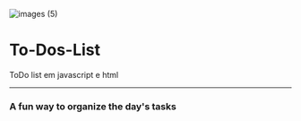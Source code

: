 ![images (5)](https://user-images.githubusercontent.com/47927016/99161120-836c5c00-26cd-11eb-9e5a-fed027ca789e.jpeg)
# To-Dos-List
ToDo list em javascript e html
________________________________________
### A fun way to organize the day's tasks
